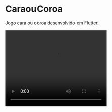 # CaraouCoroa
Jogo cara ou coroa desenvolvido em Flutter.

<video width="320" height="240" autoplay>
  <source src="HOT.mp4" type="video/mp4">
</video>

